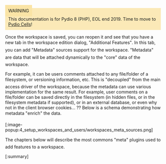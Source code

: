 <div style="background-color: #fbe9b7;font-size: 14px;">
<span style="background-color: #fae4a6;padding: 10px;">WARNING</span>
<span style="padding: 10px;display: inline-block;">This documentation is for Pydio 8 (PHP), EOL end 2019. Time to move to <a href="https://pydio.com/en/docs/cells/v2/quick-start">Pydio Cells</a>!</span>
</div>

Once the workspace is saved, you can reopen it and see that you have a new tab in the workspace edition dialog, "Additional Features". In this tab, you can add "Metadata" sources support for the workspace. "Metadata" are data that will be attached dynamically to the "core" data of the workspace.

For example, it can be users comments attached to any file/folder of a filesystem, or versioning information, etc. This is "decoupled" from the main access driver of the workspace, because the metadata can use various implementation for the same result. For example, user comments on a file/folder can be saved directly in the filesystem (in hidden files, or in the filesystem metadata if supported), or in an external database, or even why not in the client browser cookies... ?? Below is a schema demonstrating how metadata "enrich" the data.

[:image-popup:4_setup_workspaces_and_users/workspaces_meta_sources.png]

The chapters below will describe the most commons "meta" plugins used to add features to a workspace.

[:summary]
